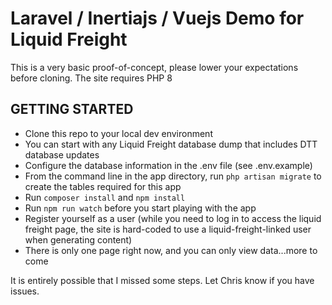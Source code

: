 # Laravel / Inertiajs / Vuejs Demo for Liquid Freight

This is a very basic proof-of-concept, please lower your expectations before cloning.  The site requires PHP 8

## GETTING STARTED
- Clone this repo to your local dev environment
- You can start with any Liquid Freight database dump that includes DTT database updates
- Configure the database information in the .env file (see .env.example) 
- From the command line in the app directory, run `php artisan migrate` to create the tables required for this app
- Run `composer install` and `npm install`
- Run `npm run watch` before you start playing with the app
- Register yourself as a user (while you need to log in to access the liquid freight page, the site is hard-coded to use a liquid-freight-linked user when generating content)
- There is only one page right now, and you can only view data...more to come

It is entirely possible that I missed some steps.  Let Chris know if you have issues.




